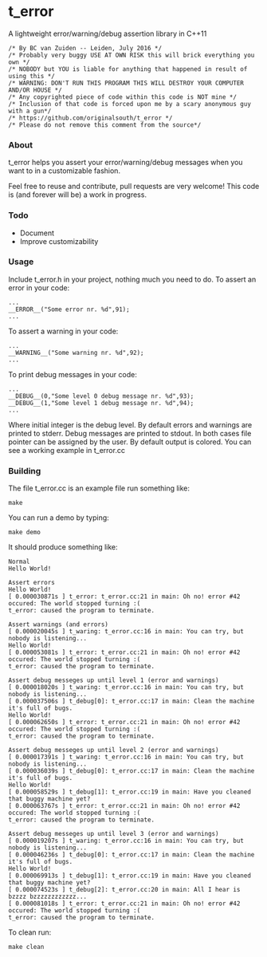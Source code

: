 # t_error
A lightweight error/warning/debug assertion library in C++11
```
/* By BC van Zuiden -- Leiden, July 2016 */
/* Probably very buggy USE AT OWN RISK this will brick everything you own */
/* NOBODY but YOU is liable for anything that happened in result of using this */
/* WARNING: DON'T RUN THIS PROGRAM THIS WILL DESTROY YOUR COMPUTER AND/OR HOUSE */
/* Any copyrighted piece of code within this code is NOT mine */
/* Inclusion of that code is forced upon me by a scary anonymous guy with a gun*/
/* https://github.com/originalsouth/t_error */
/* Please do not remove this comment from the source*/
```
### About
t_error helps you assert your error/warning/debug messages when you want to in a customizable fashion. 

Feel free to reuse and contribute, pull requests are very welcome!
This code is (and forever will be) a work in progress.

### Todo
* Document
* Improve customizability 

### Usage
Include t_error.h in your project, nothing much you need to do.
To assert an error in your code:
```
...
__ERROR__("Some error nr. %d",91);
...
```
To assert a warning in your code:
```
...
__WARNING__("Some warning nr. %d",92);
...
```
To print debug messages in your code:
```
...
__DEBUG__(0,"Some level 0 debug message nr. %d",93);
__DEBUG__(1,"Some level 1 debug message nr. %d",94);
...
```
Where initial integer is the debug level.
By default errors and warnings are printed to stderr.
Debug messages are printed to stdout.
In both cases file pointer can be assigned by the user.
By default output is colored.
You can see a working example in t_error.cc

### Building
The file t_error.cc is an example file run something like:
```
make
```
You can run a demo by typing:
```
make demo
```
It should produce something like:
```
Normal
Hello World!

Assert errors
Hello World!
[ 0.000030871s ] t_error: t_error.cc:21 in main: Oh no! error #42 occured: The world stopped turning :(
t_error: caused the program to terminate.

Assert warnings (and errors)
[ 0.000020045s ] t_waring: t_error.cc:16 in main: You can try, but nobody is listening...
Hello World!
[ 0.000053081s ] t_error: t_error.cc:21 in main: Oh no! error #42 occured: The world stopped turning :(
t_error: caused the program to terminate.

Assert debug messeges up until level 1 (error and warnings)
[ 0.000018020s ] t_waring: t_error.cc:16 in main: You can try, but nobody is listening...
[ 0.000037506s ] t_debug[0]: t_error.cc:17 in main: Clean the machine it's full of bugs.
Hello World!
[ 0.000062650s ] t_error: t_error.cc:21 in main: Oh no! error #42 occured: The world stopped turning :(
t_error: caused the program to terminate.

Assert debug messeges up until level 2 (error and warnings)
[ 0.000017391s ] t_waring: t_error.cc:16 in main: You can try, but nobody is listening...
[ 0.000036039s ] t_debug[0]: t_error.cc:17 in main: Clean the machine it's full of bugs.
Hello World!
[ 0.000058529s ] t_debug[1]: t_error.cc:19 in main: Have you cleaned that buggy machine yet?
[ 0.000063767s ] t_error: t_error.cc:21 in main: Oh no! error #42 occured: The world stopped turning :(
t_error: caused the program to terminate.

Assert debug messeges up until level 3 (error and warnings)
[ 0.000019207s ] t_waring: t_error.cc:16 in main: You can try, but nobody is listening...
[ 0.000046236s ] t_debug[0]: t_error.cc:17 in main: Clean the machine it's full of bugs.
Hello World!
[ 0.000069913s ] t_debug[1]: t_error.cc:19 in main: Have you cleaned that buggy machine yet?
[ 0.000074523s ] t_debug[2]: t_error.cc:20 in main: All I hear is bzzzz bzzzzzzzzzzzz...
[ 0.000081018s ] t_error: t_error.cc:21 in main: Oh no! error #42 occured: The world stopped turning :(
t_error: caused the program to terminate.
```
To clean run:
```
make clean
```

